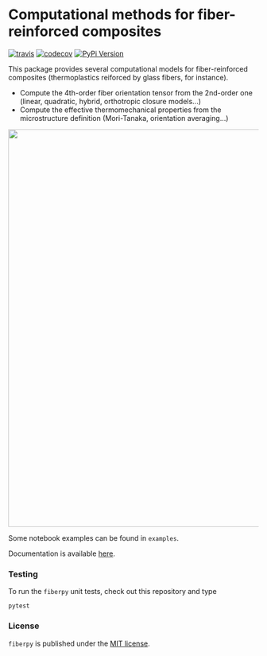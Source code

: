 # Computational methods for fiber-reinforced composites

[![travis](https://img.shields.io/travis/tianyikillua/fiberpy.svg?style=flat-square)](https://travis-ci.org/tianyikillua/fiberpy)
[![codecov](https://img.shields.io/codecov/c/github/tianyikillua/fiberpy.svg?style=flat-square)](https://codecov.io/gh/tianyikillua/fiberpy)
[![PyPi Version](https://img.shields.io/pypi/v/fiberpy.svg?style=flat-square)](https://pypi.org/project/fiberpy)

This package provides several computational models for fiber-reinforced composites (thermoplastics reiforced by glass fibers, for instance).

- Compute the 4th-order fiber orientation tensor from the 2nd-order one (linear, quadratic, hybrid, orthotropic closure models...)
- Compute the effective thermomechanical properties from the microstructure definition (Mori-Tanaka, orientation averaging...)

<p align="center">
  <img src="https://user-images.githubusercontent.com/4027283/60251521-f4d52000-98c8-11e9-804e-e3a1d031286d.png" width="800">
</p>

Some notebook examples can be found in `examples`.

Documentation is available [here](https://fiberpy.readthedocs.io).

### Testing

To run the `fiberpy` unit tests, check out this repository and type
```
pytest
```

### License

`fiberpy` is published under the [MIT license](https://en.wikipedia.org/wiki/MIT_License).
